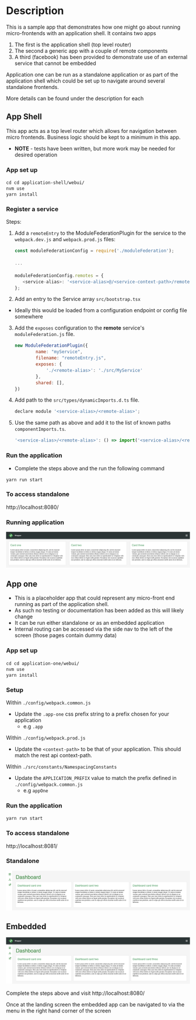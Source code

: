 # Description
This is a sample app that demonstrates how one might go about running micro-frontends with an application shell.
It contains two apps
1. The first is the application shell (top level router)
2. The second a generic app with a couple of remote components
3. A third (facebook) has been provided to demonstrate use of an external service that cannot be embedded

Application one can be run as a standalone application or as part of the application shell which could be set up to 
navigate around several standalone frontends.

More details can be found under the description for each

## App Shell
This app acts as a top level router which allows for navigation between micro frontends.
Business logic should be kept to a minimum in this app.
- **NOTE** - tests have been written, but more work may be needed for desired operation


### App set up

```shell script
cd cd application-shell/webui/
nvm use
yarn install
```

### Register a service
Steps:
1. Add a `remoteEntry` to the ModuleFederationPlugin for the service to the `webpack.dev.js` and `webpack.prod.js` files:
    ```javascript
   const moduleFederationConfig = require('./moduleFederation');
   
   ...
   
   moduleFederationConfig.remotes = {
       <service-alias>: '<service-alias>@/<service-context-path>/remoteEntry.js',
   };
    ```
2. Add an entry to the Service array `src/bootstrap.tsx`
  - Ideally this would be loaded from a configuration endpoint or config file somewhere


3. Add the `exposes` configuration to the **remote** service's `moduleFederation.js` file.
    ```javascript
   new ModuleFederationPlugin({
            name: "myService",
            filename: "remoteEntry.js",
            exposes: {
                './<remote-alias>': './src/MyService'
            },
            shared: [],
   })
    ```


4. Add path to the `src/types/dynamicImports.d.ts` file.
    ```javascript
    declare module '<service-alias>/<remote-alias>';
    ```


5. Use the same path as above and add it to the list of known paths `componentImports.ts`.
    ```javascript
   '<service-alias>/<remote-alias>': () => import('<service-alias>/<remote-alias>')
   ```

### Run the application
- Complete the steps above and the run the following command

```shell script
yarn run start
```

### To access standalone
http://localhost:8080/

### Running application

![App shell.png](application-one%2Fimages%2FApp%20shell.png)


## App one
- This is a placeholder app that could represent any micro-front end running as part of the application shell.
- As such no testing or documentation has been added as this will likely change
- It can be run either standalone or as an embedded application
- Internal routing can be accessed via the side nav to the left of the screen (those pages contain dummy data)

  
### App set up

```shell script
cd cd application-one/webui/
nvm use
yarn install
```

### Setup
Within `./config/webpack.common.js`
- Update the `.app-one` css prefix string to a prefix chosen for your application
  - e.g `.app`

Within `./config/webpack.prod.js`
- Update the `<context-path>` to be that of your application. This should match the rest api context-path.

Within `./src/constants/NamespacingConstants`
- Update the `APPLICATION_PREFIX` value to match the prefix defined in `./config/webpack.common.js`
  - e.g `appOne`

### Run the application
```shell script
yarn run start
```
### To access standalone
http://localhost:8081/

### Standalone

![standalone.png](application-one%2Fimages%2Fstandalone.png)

## Embedded

![Embedded.png](application-one%2Fimages%2FEmbedded.png)

Complete the steps above and visit http://localhost:8080/


Once at the landing screen the embedded app can be navigated to via the menu in the right hand corner of the screen